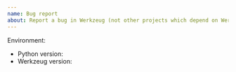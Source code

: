 ```yaml
---
name: Bug report
about: Report a bug in Werkzeug (not other projects which depend on Werkzeug)
---
```


<!--
This issue tracker is a tool to address bugs in Werkzeug itself. Please use
GitHub Discussions or the Pallets Discord for questions about your own code.

Replace this comment with a clear outline of what the bug is.
-->

<!--
Describe how to replicate the bug.

Include a minimal reproducible example that demonstrates the bug.
Include the full traceback if there was an exception.
-->

<!--
Describe the expected behavior that should have happened but didn't.
-->

Environment:

- Python version:
- Werkzeug version:
